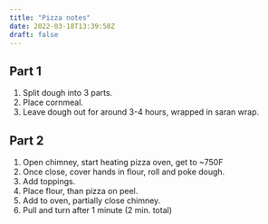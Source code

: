 ```yaml
---
title: "Pizza notes"
date: 2022-03-18T13:39:58Z
draft: false
---
```


## Part 1

1. Split dough into 3 parts.
2. Place cornmeal.
3. Leave dough out for around 3-4 hours, wrapped in saran wrap.

## Part 2

1. Open chimney, start heating pizza oven, get to ~750F
2. Once close, cover hands in flour, roll and poke dough.
3. Add toppings.
4. Place flour, than pizza on peel.
5. Add to oven, partially close chimney.
6. Pull and turn after 1 minute (2 min. total)